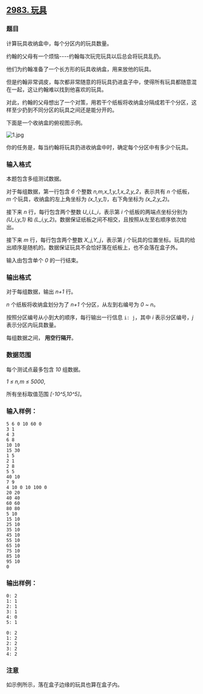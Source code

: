 ## [2983. 玩具](https://www.acwing.com/problem/content/2986/)

### 题目

计算玩具收纳盒中，每个分区内的玩具数量。

约翰的父母有一个烦恼----约翰每次玩完玩具以后总会将玩具乱扔。

他们为约翰准备了一个长方形的玩具收纳盒，用来放他的玩具。

但是约翰非常调皮，每次都非常随意的将玩具扔进盒子中，使得所有玩具都随意混在一起，这让约翰难以找到他喜欢的玩具。

对此，约翰的父母想出了一个对策，用若干个纸板将收纳盒分隔成若干个分区，这样至少扔到不同分区的玩具之间还是能分开的。

下面是一个收纳盒的俯视图示例。

 ![1.jpg](https://cdn.acwing.com/media/article/image/2020/12/11/19_6d93a6ca3b-1.jpg)

你的任务是，每当约翰将玩具扔进收纳盒中时，确定每个分区中有多少个玩具。

### 输入格式

本题包含多组测试数据。

对于每组数据，第一行包含 *6* 个整数 *n,m,x_1,y_1,x_2,y_2*，表示共有 *n* 个纸板，*m* 个玩具，收纳盒的左上角坐标为 *(x_1,y_1)*，右下角坐标为 *(x_2,y_2)*。

接下来 *n* 行，每行包含两个整数 *U_i,L_i*，表示第 *i* 个纸板的两端点坐标分别为 *(U_i,y_1)* 和 *(L_i,y_2)*。数据保证纸板之间不相交，且按照从左至右顺序依次给出。

接下来 *m* 行，每行包含两个整数 *X_j,Y_j*，表示第 *j* 个玩具的位置坐标。玩具的给出顺序是随机的。数据保证玩具不会恰好落在纸板上，也不会落在盒子外。

输入由包含单个 *0* 的一行结束。

### 输出格式

对于每组数据，输出 *n+1* 行。

*n* 个纸板将收纳盒划分为了 *n+1* 个分区，从左到右编号为 *0 ~ n*。

按照分区编号从小到大的顺序，每行输出一行信息 `i: j`，其中 *i* 表示分区编号，*j* 表示分区内玩具数量。

每组数据之间， **用空行隔开**。

### 数据范围

每个测试点最多包含 *10* 组数据。

*1 ≤ n,m ≤ 5000*,

所有坐标取值范围 *[-10^5,10^5]*。

### 输入样例：

```
5 6 0 10 60 0
3 1
4 3
6 8
10 10
15 30
1 5
2 1
2 8
5 5
40 10
7 9
4 10 0 10 100 0
20 20
40 40
60 60
80 80
5 10
15 10
25 10
35 10
45 10
55 10
65 10
75 10
85 10
95 10
0
```

### 输出样例：

```
0: 2
1: 1
2: 1
3: 1
4: 0
5: 1

0: 2
1: 2
2: 2
3: 2
4: 2
```

### 注意

如示例所示，落在盒子边缘的玩具也算在盒子内。
